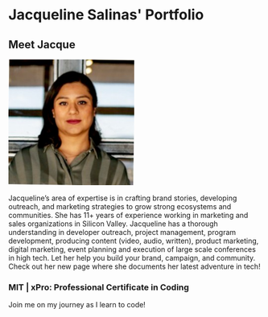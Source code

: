 <!DOCTYPE html>
<html>
<body>
<h1> Jacqueline Salinas' Portfolio</h1>
<section>
<section>
<h2> Meet Jacque</h2>
<section>
<img src="bio_pic.jpeg" alt="Jacque Salinas" width="250" height="250">
<section>
<section>
<p> Jacqueline’s area of expertise is in crafting brand stories, developing outreach, and marketing strategies to grow strong ecosystems and communities. She has 11+ years of experience working in marketing and sales organizations in Silicon Valley. Jacqueline has a thorough understanding in developer outreach, project management, program development, producing content (video, audio, written), product marketing, digital marketing, event planning and execution of large scale conferences in high tech. Let her help you build your brand, campaign, and community. Check out her new page where she documents her latest adventure in tech!</p>
<section>
<section>
<h3> MIT | xPro: Professional Certificate in Coding</h3>
<section>
<p> Join me on my journey as I learn to code!<p/>
